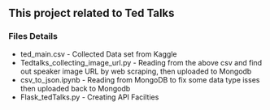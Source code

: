 ## This project related to Ted Talks ##

### Files Details ###
  
 * ted_main.csv  - Collected Data set from Kaggle
 * Tedtalks_collecting_image_url.py - Reading from the above csv and find out speaker image URL by web scraping, then uploaded to Mongodb
 * csv_to_json.ipynb - Reading from MongoDB to fix some data type isses then uploaded back to Mongodb
 * Flask_tedTalks.py - Creating API Facilties 
  
